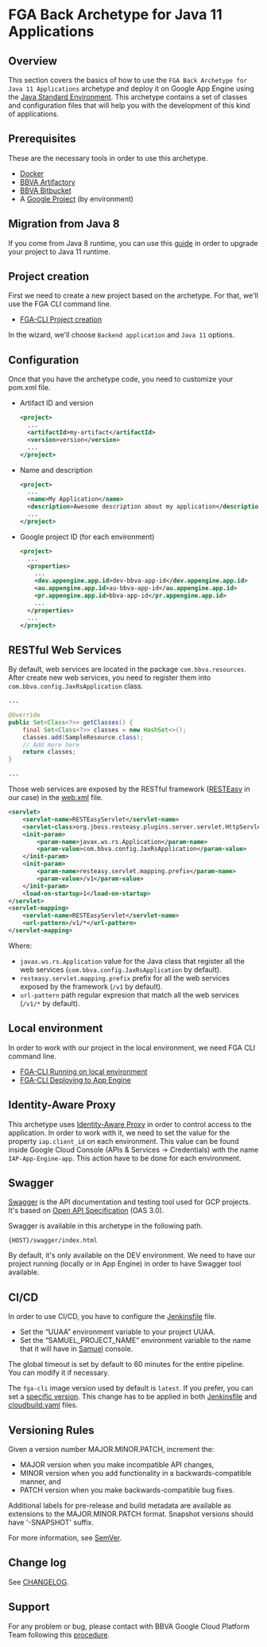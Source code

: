 # FGA Back Archetype for Java 11 Applications

## Overview

This section covers the basics of how to use the `FGA Back Archetype for Java 11 Applications` archetype and deploy it
on Google App Engine using the [Java Standard Environment]. This archetype contains a set of classes and configuration
files that will help you with the development of this kind of applications.

## Prerequisites

These are the necessary tools in order to use this archetype.

* [Docker]
* [BBVA Artifactory]
* [BBVA Bitbucket]
* A [Google Project] (by environment)

## Migration from Java 8

If you come from Java 8 runtime, you can use this [guide](upgrade_from_java8.md) in order to upgrade your project to
Java 11 runtime.

## Project creation

First we need to create a new project based on the archetype. For that, we'll use the FGA CLI command line.

* [FGA-CLI Project creation]

In the wizard, we'll choose `Backend application` and `Java 11` options.

## Configuration

Once that you have the archetype code, you need to customize your pom.xml file.

* Artifact ID and version
  ```xml
  <project>
    ...
    <artifactId>my-artifact</artifactId>
    <version>version</version>
    ...
  </project>
  ```

* Name and description
  ```xml
  <project>
    ...
    <name>My Application</name>
    <description>Awesome description about my application</description>
    ...
  </project>
  ```

* Google project ID (for each environment)
  ```xml
  <project>
    ...
    <properties>
      ...
      <dev.appengine.app.id>dev-bbva-app-id</dev.appengine.app.id>
      <au.appengine.app.id>au-bbva-app-id</au.appengine.app.id>
      <pr.appengine.app.id>bbva-app-id</pr.appengine.app.id>
      ...
    </properties>
    ...
  </project>
  ```

## RESTful Web Services

By default, web services are located in the package `com.bbva.resources`. After create new web services, you need to 
register them into `com.bbva.config.JaxRsApplication` class.

```java
...

@Override
public Set<Class<?>> getClasses() {
    final Set<Class<?>> classes = new HashSet<>();
    classes.add(SampleResource.class);
    // Add more here
    return classes;
}

...
```

Those web services are exposed by the RESTful framework ([RESTEasy] in our case) in the 
[web.xml](src/main/webapp/WEB-INF/web.xml) file.

```xml
<servlet>
    <servlet-name>RESTEasyServlet</servlet-name>
    <servlet-class>org.jboss.resteasy.plugins.server.servlet.HttpServlet30Dispatcher</servlet-class>
    <init-param>
        <param-name>javax.ws.rs.Application</param-name>
        <param-value>com.bbva.config.JaxRsApplication</param-value>
    </init-param>
    <init-param>
        <param-name>resteasy.servlet.mapping.prefix</param-name>
        <param-value>/v1</param-value>
    </init-param>
    <load-on-startup>1</load-on-startup>
</servlet>
<servlet-mapping>
    <servlet-name>RESTEasyServlet</servlet-name>
    <url-pattern>/v1/*</url-pattern>
</servlet-mapping>
```

Where:
* `javax.ws.rs.Application` value for the Java class that register all the web services 
  (`com.bbva.config.JaxRsApplication` by default).
* `resteasy.servlet.mapping.prefix` prefix for all the web services exposed by the framework (`/v1` by default).
* `url-pattern` path regular expresion that match all the web services (`/v1/*` by default).

## Local environment

In order to work with our project in the local environment, we need FGA CLI command line.

* [FGA-CLI Running on local environment]
* [FGA-CLI Deploying to App Engine]

## Identity-Aware Proxy

This archetype uses [Identity-Aware Proxy] in order to control access to the application. In order to work with it, we
need to set the value for the property `iap.client_id` on each environment. This value can be found inside Google Cloud 
Console (APIs & Services -> Credentials) with the name `IAP-App-Engine-app`. This action have to be done for each
environment.

## Swagger

[Swagger] is the API documentation and testing tool used for GCP projects. It's based on [Open API Specification] 
(OAS 3.0).

Swagger is available in this archetype in the following path.

```http request
{HOST}/swagger/index.html
```
By default, it's only available on the DEV environment. We need to have our project running (locally or in App Engine) 
in order to have Swagger tool available.

## CI/CD

In order to use CI/CD, you have to configure the [Jenkinsfile](Jenkinsfile) file.
* Set the “UUAA” environment variable to your project UUAA.
* Set the “SAMUEL_PROJECT_NAME” environment variable to the name that it will have in [Samuel] console.

The global timeout is set by default to 60 minutes for the entire pipeline. You can modify it if necessary.

The `fga-cli` image version used by default is `latest`. If you prefer, you can set a [specific version]. This change
has to be applied in both [Jenkinsfile](Jenkinsfile) and [cloudbuild.yaml](cloudbuild.yaml) files.

## Versioning Rules

Given a version number MAJOR.MINOR.PATCH, increment the:

* MAJOR version when you make incompatible API changes,
* MINOR version when you add functionality in a backwards-compatible manner, and
* PATCH version when you make backwards-compatible bug fixes.

Additional labels for pre-release and build metadata are available as extensions to the MAJOR.MINOR.PATCH format.
Snapshot versions should have '-SNAPSHOT' suffix.

For more information, see [SemVer].

## Change log

See [CHANGELOG](CHANGELOG.md).

## Support

For any problem or bug, please contact with BBVA Google Cloud Platform Team following this [procedure].


[Java Standard Environment]: https://cloud.google.com/appengine/docs/standard/java/
[Docker]: https://docs.docker.com/get-docker/
[BBVA Artifactory]: https://platform.bbva.com/en-us/developers/engines/gcp/documentation/aditional-documentation/procedures/artifactory
[BBVA Bitbucket]: https://platform.bbva.com/gcp/documentation/1ORjud_IkSWnbawHbSpggSY2Uk0RrH1iTFQqPDQ7F-04/developer-tools/bitbucket
[Google Project]: https://cloud.google.com/docs/overview#projects
[FGA-CLI Running on local environment]: https://docs.google.com/document/d/1Gm9zsfKE5DtY7IipECjP6SBWgffBjQrfC9OD-8sqqgs/edit#heading=h.asos8mhjvuxq
[FGA-CLI Deploying to App Engine]: https://docs.google.com/document/d/1Gm9zsfKE5DtY7IipECjP6SBWgffBjQrfC9OD-8sqqgs/edit#heading=h.9r69xn7gegu2
[FGA-CLI Project creation]: https://docs.google.com/document/d/1Gm9zsfKE5DtY7IipECjP6SBWgffBjQrfC9OD-8sqqgs/edit#heading=h.ibaocs9u3dga
[specific version]: https://docs.google.com/document/d/1tRa9_N4Pk8vsJpgkvzu6baEfSo-vBMSsuAnz_B2EzaM
[SemVer]: http://semver.org/
[procedure]: https://platform.bbva.com/en-us/developers/engines/gcp/documentation/procedures/issue-support-request
[RESTEasy]: https://resteasy.github.io/
[Swagger]: https://swagger.io/
[Open API Specification]: https://swagger.io/resources/open-api/
[Samuel]: https://globaldevtools.bbva.com/samuel/ps/index.html
[Identity-Aware Proxy]: https://cloud.google.com/iap